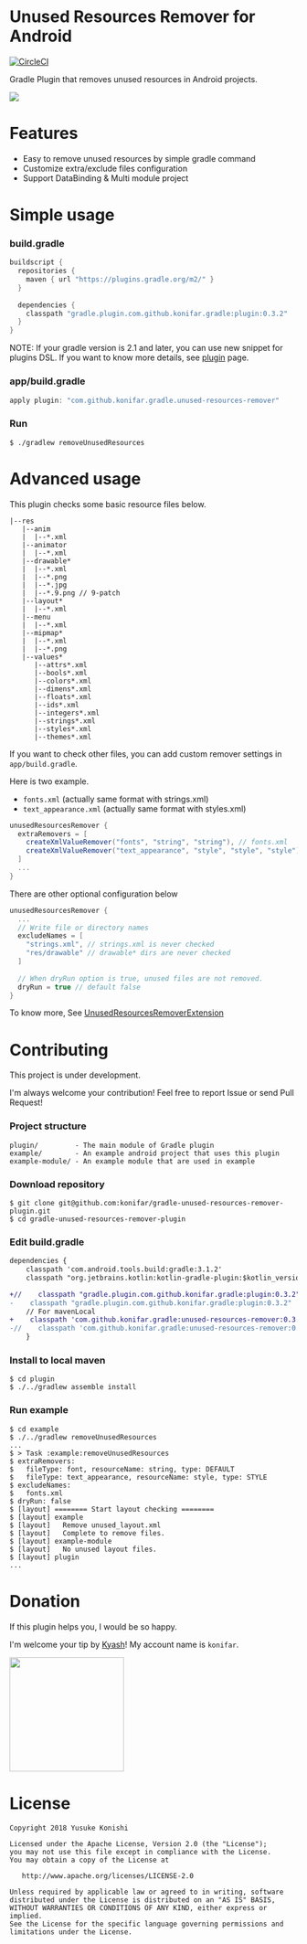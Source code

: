 # Unused Resources Remover for Android

[![CircleCI](https://circleci.com/gh/konifar/gradle-unused-resources-remover-plugin.svg?style=svg)](https://circleci.com/gh/konifar/gradle-unused-resources-remover-plugin)

Gradle Plugin that removes unused resources in Android projects.

![](art/shell.png)

# Features
- Easy to remove unused resources by simple gradle command
- Customize extra/exclude files configuration
- Support DataBinding & Multi module project

# Simple usage

### build.gradle

```gradle
buildscript {
  repositories {
    maven { url "https://plugins.gradle.org/m2/" }
  }
  
  dependencies {
    classpath "gradle.plugin.com.github.konifar.gradle:plugin:0.3.2"
  }
}
```

NOTE: If your gradle version is 2.1 and later, you can use new snippet for plugins DSL. 
If you want to know more details, see [plugin](https://plugins.gradle.org/plugin/com.github.konifar.gradle.unused-resources-remover) page.

### app/build.gradle

```gradle
apply plugin: "com.github.konifar.gradle.unused-resources-remover"
```

### Run
 
```shell
$ ./gradlew removeUnusedResources
```

# Advanced usage

This plugin checks some basic resource files below.

```shell
|--res
   |--anim
   |  |--*.xml
   |--animator
   |  |--*.xml
   |--drawable*
   |  |--*.xml
   |  |--*.png
   |  |--*.jpg
   |  |--*.9.png // 9-patch
   |--layout*
   |  |--*.xml
   |--menu
   |  |--*.xml
   |--mipmap*
   |  |--*.xml
   |  |--*.png
   |--values*
      |--attrs*.xml
      |--bools*.xml
      |--colors*.xml
      |--dimens*.xml
      |--floats*.xml
      |--ids*.xml
      |--integers*.xml
      |--strings*.xml
      |--styles*.xml
      |--themes*.xml
```

If you want to check other files, you can add custom remover settings in `app/build.gradle`.

Here is two example.

- `fonts.xml` (actually same format with strings.xml)
- `text_appearance.xml` (actually same format with styles.xml) 

```gradle
unusedResourcesRemover { 
  extraRemovers = [
    createXmlValueRemover("fonts", "string", "string"), // fonts.xml
    createXmlValueRemover("text_appearance", "style", "style", "style") // text_appearance.xml
  ]
  ...
}
```

There are other optional configuration below

```gradle
unusedResourcesRemover {
  ...
  // Write file or directory names
  excludeNames = [
    "strings.xml", // strings.xml is never checked
    "res/drawable" // drawable* dirs are never checked
  ]
  
  // When dryRun option is true, unused files are not removed.
  dryRun = true // default false
}
```

To know more, See [UnusedResourcesRemoverExtension](https://github.com/konifar/gradle-unused-resources-remover-plugin/blob/master/plugin/src/main/groovy/com/github/konifar/gradle/remover/UnusedResourcesRemoverExtension.groovy)

# Contributing
This project is under development.

I'm always welcome your contribution! Feel free to report Issue or send Pull Request!

### Project structure
```
plugin/         - The main module of Gradle plugin
example/        - An example android project that uses this plugin
example-module/ - An example module that are used in example
```

### Download repository
```shell
$ git clone git@github.com:konifar/gradle-unused-resources-remover-plugin.git
$ cd gradle-unused-resources-remover-plugin
```

### Edit build.gradle
```diff
dependencies {
    classpath 'com.android.tools.build:gradle:3.1.2'
    classpath "org.jetbrains.kotlin:kotlin-gradle-plugin:$kotlin_version"

+//    classpath "gradle.plugin.com.github.konifar.gradle:plugin:0.3.2"
-    classpath "gradle.plugin.com.github.konifar.gradle:plugin:0.3.2"
    // For mavenLocal
+    classpath 'com.github.konifar.gradle:unused-resources-remover:0.3.2'
-//    classpath 'com.github.konifar.gradle:unused-resources-remover:0.3.2'
    }
```

### Install to local maven
```shell
$ cd plugin
$ ./../gradlew assemble install
```

### Run example
```shell
$ cd example
$ ./../gradlew removeUnusedResources
...
$ > Task :example:removeUnusedResources 
$ extraRemovers:
$   fileType: font, resourceName: string, type: DEFAULT
$   fileType: text_appearance, resourceName: style, type: STYLE
$ excludeNames:
$   fonts.xml
$ dryRun: false
$ [layout] ======== Start layout checking ========
$ [layout] example
$ [layout]   Remove unused_layout.xml
$ [layout]   Complete to remove files.
$ [layout] example-module
$ [layout]   No unused layout files.
$ [layout] plugin
...
```

# Donation
If this plugin helps you, I would be so happy.

I'm welcome your tip by [Kyash](https://kyash.co/)! My account name is `konifar`. 

<img src="art/kyash_qr.png" width="200" />

# License
```
Copyright 2018 Yusuke Konishi

Licensed under the Apache License, Version 2.0 (the "License");
you may not use this file except in compliance with the License.
You may obtain a copy of the License at

   http://www.apache.org/licenses/LICENSE-2.0

Unless required by applicable law or agreed to in writing, software
distributed under the License is distributed on an "AS IS" BASIS,
WITHOUT WARRANTIES OR CONDITIONS OF ANY KIND, either express or implied.
See the License for the specific language governing permissions and
limitations under the License.
```
